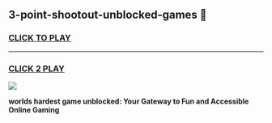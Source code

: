 
## 3-point-shootout-unblocked-games 👋
<h3>
<a href="https://premium.freeplayer.one?title=3-point-shootout-unblocked-games&ref=14F">CLICK TO PLAY</a></h3>
<hr>

<h3>
<a href="https://premium.freeplayer.one?title=3-point-shootout-unblocked-games&ref=14F">CLICK 2 PLAY</a>
  
</h3>

<a href="https://premium.freeplayer.one?title=3-point-shootout-unblocked-games&ref=12F/"><img src="https://clearcache.store/games.png"></a>


**worlds hardest game unblocked: Your Gateway to Fun and Accessible Online Gaming**
